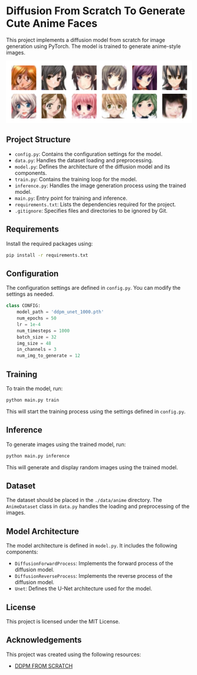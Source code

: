 # Diffusion From Scratch To Generate Cute Anime Faces

This project implements a diffusion model from scratch for image generation using PyTorch. The model is trained to generate anime-style images.

![image](./example/example_output.png)

## Project Structure

- `config.py`: Contains the configuration settings for the model.
- `data.py`: Handles the dataset loading and preprocessing.
- `model.py`: Defines the architecture of the diffusion model and its components.
- `train.py`: Contains the training loop for the model.
- `inference.py`: Handles the image generation process using the trained model.
- `main.py`: Entry point for training and inference.
- `requirements.txt`: Lists the dependencies required for the project.
- `.gitignore`: Specifies files and directories to be ignored by Git.

## Requirements
Install the required packages using:

```bash
pip install -r requirements.txt
```

## Configuration

The configuration settings are defined in `config.py`. You can modify the settings as needed.

```python
class CONFIG:
    model_path = 'ddpm_unet_1000.pth'
    num_epochs = 50
    lr = 1e-4
    num_timesteps = 1000
    batch_size = 32
    img_size = 48
    in_channels = 3
    num_img_to_generate = 12
```

## Training

To train the model, run:

```bash
python main.py train
```

This will start the training process using the settings defined in `config.py`.

## Inference

To generate images using the trained model, run:

```bash
python main.py inference
```

This will generate and display random images using the trained model.

## Dataset

The dataset should be placed in the `./data/anime` directory. The `AnimeDataset` class in `data.py` handles the loading and preprocessing of the images.

## Model Architecture

The model architecture is defined in `model.py`. It includes the following components:

- `DiffusionForwardProcess`: Implements the forward process of the diffusion model.
- `DiffusionReverseProcess`: Implements the reverse process of the diffusion model.
- `Unet`: Defines the U-Net architecture used for the model.

## License

This project is licensed under the MIT License.

## Acknowledgements

This project was created using the following resources:
- [DDPM FROM SCRATCH](https://www.kaggle.com/code/vikramsandu/ddpm-from-scratch-in-pytorch)
